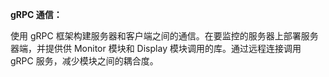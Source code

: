 **gRPC 通信：**

使用 gRPC 框架构建服务器和客户端之间的通信。在要监控的服务器上部署服务器端，并提供供 Monitor 模块和 Display 模块调用的库。通过远程连接调用 gRPC 服务，减少模块之间的耦合度。
